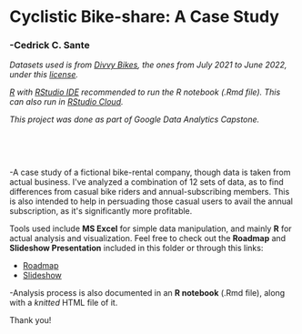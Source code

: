 # Cyclistic Bike-share: A Case Study
### -Cedrick C. Sante

*Datasets used is from [Divvy Bikes](https://divvy-tripdata.s3.amazonaws.com/index.html), the ones from July 2021 to June 2022, under this [license](https://ride.divvybikes.com/data-license-agreement).*

*[R](https://cran.r-project.org/mirrors.html) with [RStudio IDE](https://www.rstudio.com/products/rstudio/download/#download) recommended to run the R notebook (.Rmd file). This can also run in [RStudio Cloud](rstudio.cloud).*

*This project was done as part of Google Data Analytics Capstone.*

<br>

[](logo.png)

<br>

-A case study of a fictional bike-rental company, though data is taken from actual business. I've analyzed a combination of 12 sets of data, as to find differences from casual bike riders and annual-subscribing members. This is also intended to help in persuading those casual users to avail the annual subscription, as it's significantly more profitable.

Tools used include **MS Excel** for simple data manipulation, and mainly **R** for actual analysis and visualization. Feel free to check out the **Roadmap** and **Slideshow Presentation** included in this folder or through this links: 
  - [Roadmap](https://docs.google.com/document/d/1NrP-5rhY4dA5hN4HwWCeGP3eWc6mn--nZiTXk4OFl_s/edit?usp=sharing)
  - [Slideshow](https://docs.google.com/presentation/d/1PDHf-yU1aZB1BqKPXKldaiuFnZTV0EwI6rUIFHyTny8/edit?usp=sharing)


-Analysis process is also documented in an **R notebook** (.Rmd file), along with a *knitted* HTML file of it.

Thank you!
